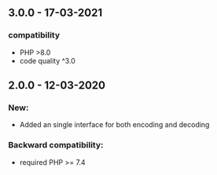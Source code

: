 ## 3.0.0 - 17-03-2021

### compatibility
 - PHP >8.0
 - code quality ^3.0

## 2.0.0 - 12-03-2020

### New:
 - Added an single interface for both encoding and decoding

### Backward compatibility:
 - required PHP >= 7.4
